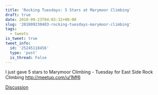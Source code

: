 ```yaml
---
title: 'Rocking Tuesdays: 5 Stars at Marymoor Climbing'
draft: true
date: 2010-09-23T04:03:32+00:00
slug: '201009230403-rocking-tuesdays-marymoor-climbing'
tags:
  - tweets
is_tweet: true
tweet_info:
  id: '25245118456'
  type: 'post'
  is_thread: False
---
```




I just gave 5 stars to Marymoor Climbing - Tuesday  for East Side Rock Climbing http://meetup.com/u/1Mf6

[Discussion](https://x.com/sytelus/status/25245118456)
